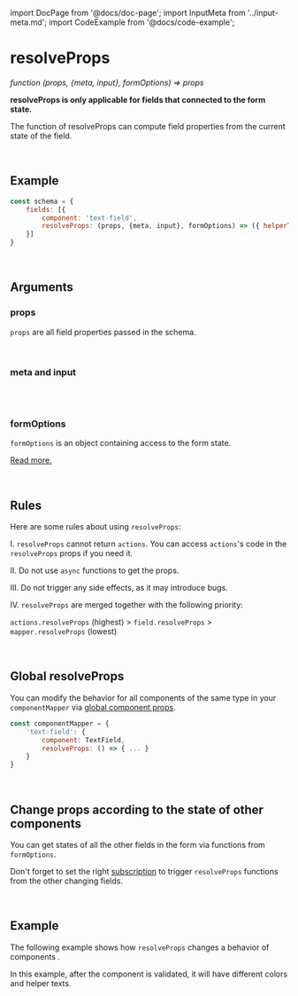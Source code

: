 import DocPage from '@docs/doc-page';
import InputMeta from '../input-meta.md';
import CodeExample from '@docs/code-example';

<DocPage>

# resolveProps

*function (props, {meta, input}, formOptions) => props*


**resolveProps is only applicable for fields that connected to the form state.**

The function of resolveProps can compute field properties from the current state of the field. 

<br/>

## Example

```jsx
const schema = {
    fields: [{
        component: 'text-field',
        resolveProps: (props, {meta, input}, formOptions) => ({ helperText: input.value ? 'You set a value' : 'No value' })
    }]
}
```

<br/>

## Arguments

### props

`props` are all field properties passed in the schema.

<br/>

### meta and input

<br/>
<InputMeta />

<br/>

### formOptions

`formOptions` is an object containing access to the form state. 

[Read more.](/hooks/use-form-api)

<br/>

## Rules

Here are some rules about using `resolveProps`:

I. `resolveProps` cannot return `actions`. You can access `actions`'s code in the `resolveProps` props if you need it.

II. Do not use `async` functions to get the props.

III. Do not trigger any side effects, as it may introduce bugs.

IV. `resolveProps` are merged together with the following priority:

`actions.resolveProps` (highest) > `field.resolveProps` > `mapper.resolveProps` (lowest)

<br/>

## Global resolveProps

You can modify the behavior for all components of the same type in your `componentMapper` via [global component props](/mappers/global-component-props).

```jsx
const componentMapper = {
    'text-field': {
        component: TextField,
        resolveProps: () => { ... }
    }
}
```

<br/>

## Change props according to the state of other components

You can get states of all the other fields in the form via functions from `formOptions`. 

Don't forget to set the right [subscription](/components/renderer#subscription) to trigger `resolveProps` functions from the other changing fields.

<br/>

## Example

The following example shows how `resolveProps` changes a behavior of components . 

In this example, after the component is validated, it will have different colors and helper texts.

<CodeExample mode="preview" source="components/resolve-props" />

</DocPage>
